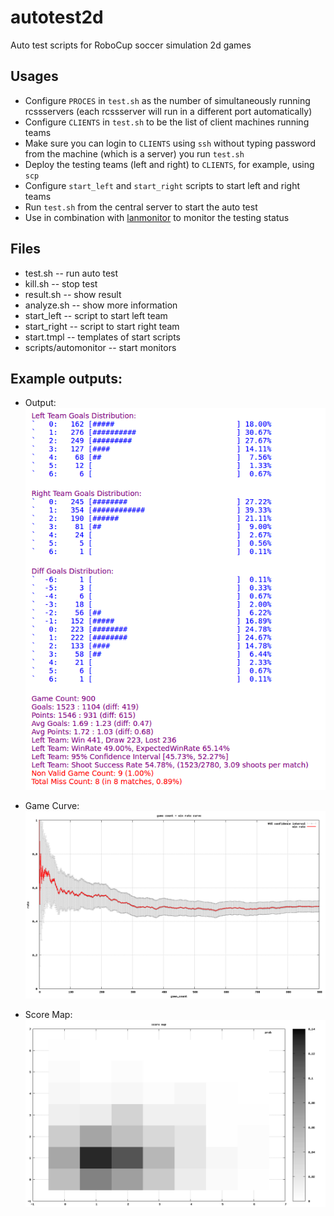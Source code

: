 # autotest2d
Auto test scripts for RoboCup soccer simulation 2d games 

## Usages
* Configure `PROCES` in `test.sh` as the number of simultaneously running rcssservers (each rcssserver will run in a different port automatically)
* Configure `CLIENTS` in `test.sh` to be the list of client machines running teams
* Make sure you can login to `CLIENTS` using `ssh` without typing password from the machine (which is a server) you run `test.sh`
* Deploy the testing teams (left and right) to `CLIENTS`, for example, using `scp`
* Configure `start_left` and `start_right` scripts to start left and right teams
* Run `test.sh` from the central server to start the auto test
* Use in combination with [lanmonitor](https://github.com/wrighteagle2d/lanmonitor) to monitor the testing status

## Files
* test.sh -- run auto test
* kill.sh -- stop test
* result.sh -- show result
* analyze.sh -- show more information
* start\_left -- script to start left team
* start\_right -- script to start right team
* start.tmpl -- templates of start scripts
* scripts/automonitor -- start monitors

## Example outputs:
- Output:  
![examples/output.png](examples/output.png "Output")

- Game Curve:  
![examples/curve.png](examples/curve.png "Game Curve")

- Score Map:  
![examples/score.png](examples/score.png "Score Map")

